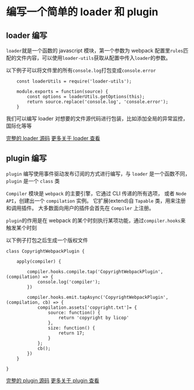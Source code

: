 # 编写一个简单的 loader 和 plugin

## loader 编写

`loader`就是一个函数的 javascript 模块，第一个参数为 webpack 配置里`rules`匹配的文件内容，可以使用`loader-utils`获取从配置中传入`loader`的参数。

以下例子可以将文件里的所有`console.log`打包变成`console.error`

```
    const loaderUtils = require('loader-utils');

    module.exports = function(source) {
        const options = loaderUtils.getOptions(this);
        return source.replace('console.log', 'console.error');
    }

```

我们可以编写 loader 对想要的文件源代码进行包装，比如添加全局的异常监控，国际化等等

[完整的 loader 源码](https://github.com/licop/webpack4.0_learn/tree/master/%E7%BC%96%E5%86%99loader/makeLoader)
[更多关于 loader 查看](https://webpack.docschina.org/api/loaders/)

## plugin 编写

`plugin` 编写使用事件驱动发布订阅的方式进行编写，与 `loader` 是一个函数不同，`plugin` 是一个 `class` 类

`Compiler` 模块是 `webpack` 的主要引擎，它通过 CLI 传递的所有选项， 或者 `Node API`，创建出一个 `compilation` 实例。 它扩展(extend)自 `Tapable` 类，用来注册和调用插件。 大多数面向用户的插件会首先在 `Compiler` 上注册。

`plugin`的作用是在 webpack 的某个时刻执行某项功能，通过`compiler.hooks`来触发某个时刻

以下例子打包之后生成一个版权文件

```
class CopyrightWebpackPlugin {

	apply(compiler) {

		compiler.hooks.compile.tap('CopyrightWebpackPlugin', (compilation) => {
			console.log('compiler');
		})

		compiler.hooks.emit.tapAsync('CopyrightWebpackPlugin', (compilation, cb) => {
			compilation.assets['copyright.txt']= {
				source: function() {
					return 'copyright by licop'
				},
				size: function() {
					return 17;
				}
			};
			cb();
		})
	}

}

```

[完整的 plugin 源码](https://github.com/licop/webpack4.0_learn/tree/master/%E7%BC%96%E5%86%99plugin/plugin)
[更多关于 plugin 查看](https://webpack.docschina.org/api/plugins/)
